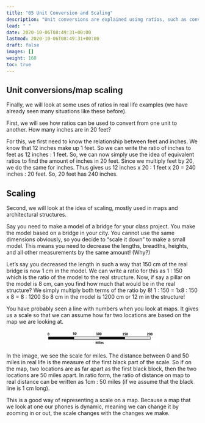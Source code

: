 ```yaml
---
title: "05 Unit Conversion and Scaling"
description: "Unit conversions are explained using ratios, such as converting feet to inches. Scaling is also discussed, especially in maps and models, using ratios to determine measurements in real structures."
lead: " "
date: 2020-10-06T08:49:31+00:00
lastmod: 2020-10-06T08:49:31+00:00
draft: false
images: []
weight: 160
toc: true
---
```


## Unit conversions/map scaling

Finally, we will look at some uses of ratios in real life examples (we have already seen many situations like these before). 

First, we will see how ratios can be used to convert from one unit to another. 
How many inches are in 20 feet?

For this, we first need to know the relationship between feet and inches. We know that 12 inches make up 1 feet. So we can write the ratio of inches to feet as 12 inches : 1 feet. 
So, we can now simply use the idea of equivalent ratios to find the amount of inches in 20 feet. Since we multiply feet by 20, we do the same for inches. Thus gives us 12 inches x 20 : 1 feet x 20 = 240 inches : 20 feet. So, 20 feet has 240 inches.  

## Scaling

Second, we will look at the idea of scaling, mostly used in maps and architectural structures. 

Say you need to make a model of a bridge for your class project. You make the model based on a bridge in your city. You cannot use the same dimensions obviously, so you decide to “scale it down” to make a small model. This means you need to decrease the lengths, breadths, heights, and all other measurements by the same amount! (Why?)

Let’s say you decreased the length in such a way that 150 cm of the real bridge is now 1 cm in the model. We can write a ratio for this as 1 : 150 which is the ratio of the model to the real structure. Now, if say a pillar on the model is 8 cm, can you find how much that would be in the real structure?
We simply multiply both terms of the ratio by 8!
1 : 150 = 1x8 : 150 x 8 = 8 : 1200
So 8 cm in the model is 1200 cm or 12 m in the structure!

You have probably seen a line with numbers when you look at maps. It gives us a scale so that we can assume how far two locations are based on the map we are looking at. 

<img src ="R05-scaling.jpg" width="300" style="display: block; margin: 0 auto;">

In the image, we see the scale for miles. The distance between 0 and 50 miles in real life is the measure of the first black part of the scale. So if on the map, two locations are as far apart as the first black block, then the two locations are 50 miles apart. In ratio form, the ratio of distance on map to real distance can be written as 1cm : 50 miles (if we assume that the black line is 1 cm long). 

This is a good way of representing a scale on a map. Because a map that we look at one our phones is dynamic, meaning we can change it by zooming in or out, the scale changes with the changes we make. 



